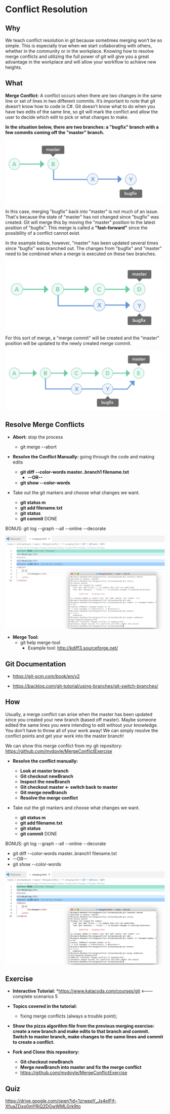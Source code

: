 # Conflict Resolution

## Why

We teach conflict resolution in git because sometimes merging won’t be so simple.  This is especially true when we start collaborating with others, whether in the community or in the workplace.  Knowing how to resolve merge conflicts and utilizing the full power of git will give you a great advantage in the workplace and will allow your workflow to achieve new heights.

## What

**Merge Conflict:** A conflict occurs when there are two changes in the same line or set of lines in two different commits. It’s important to note that git doesn’t know how to code in C#.  Git doesn’t know what to do when you have two edits of the same line, so git will mark the conflict and allow the user to decide which edit to pick or what changes to make.

**In the situation below, there are two branches: a "bugfix" branch with a few commits coming off the "master" branch.**

![Conflict Example](../images/Conflict.png "Conflict Example")

In this case, merging "bugfix" back into "master" is not much of an issue. That's because the state of "master" has not changed since "bugfix" was created. Git will merge this by moving the "master" position to the latest position of "bugfix". This merge is called a **"fast-forward"** since the possibility of a conflict cannot exist.

In the example below, however, "master" has been updated several times since "bugfix" was branched out. The changes from "bugfix" and "master" need to be combined when a merge is executed on these two branches.

![Conflict Example(1)](../images/Conflict1.png "Conflict Example(1)")

For this sort of merge, a "merge commit" will be created and the "master" position will be updated to the newly created merge commit.

![Conflict Example(2)](../images/Conflict2.png "Conflict Example(2)")

## Resolve Merge Conflicts

* **Abort:** stop the process
  * git merge --abort

* **Resolve the Conflict Manually:** going through the code and making edits
  * **git diff --color-words master..branch1 filename.txt**
    * **--OR--**
  * **git show --color-words**

* Take out the git markers and choose what changes we want.
  * **git status m**
  * **git add filename.txt**
  * **git status**
  * **git commit**
DONE

BONUS: git log --graph --all --online --decorate

![Conflict Example(3)](../images/Conflict3.png "Conflict Example(3)")

* **Merge Tool:**
  * git help merge-tool
    * Example tool: <http://kdiff3.sourceforge.net/>

## Git Documentation

* <https://git-scm.com/book/en/v2>

* <https://backlog.com/git-tutorial/using-branches/git-switch-branches/>

## How

Usually, a merge conflict can arise when the master has been updated since you created your new branch (based off master).  Maybe someone edited the same lines you were intending to edit without your knowledge.  You don’t have to throw all of your work away!  We can simply resolve the conflict points and get your work into the master branch!

We can show this merge conflict from my git repository:
<https://github.com/mvdoyle/MergeConflictExercise>

* **Resolve the conflict manually:**
  * **Look at master branch**
  * **Git checkout newBranch**
  * **Inspect the newBranch**
  * **Git checkout master ← switch back to master**
  * **Git merge newBranch**
  * **Resolve the merge conflict**

* Take out the git markers and choose what changes we want.
  * **git status m**
  * **git add filename.txt**
  * **git status**
  * **git commit**
DONE

BONUS:
git log --graph --all --online --decorate

* git diff --color-words master..branch1 filename.txt
* --OR--
* git show --color-words

![Conflict Example(4)](../images/Conflict4.png "Conflict Example(4)")

## Exercise

* **Interactive Tutorial:**
  *<https://www.katacoda.com/courses/git> <--- complete scenarios 5

* **Topics covered in the tutorial:**
  * fixing merge conflicts (always a trouble point);

* **Show the pizza algorithm file from the previous merging exercise:  create a new branch and make edits to that branch and commit.  Switch to master branch, make changes to the same lines and commit to create a conflict.**

* **Fork and Clone this repository:**
  * **Git checkout newBranch**
  * **Merge newBranch into master and fix the merge conflict**
  * <https://github.com/mvdoyle/MergeConflictExercise>

## Quiz

<https://drive.google.com/open?id=1zrwppY_Js4eIFif-XfuaZDxp0mYRiQ2DGwWMLGrk9to>
